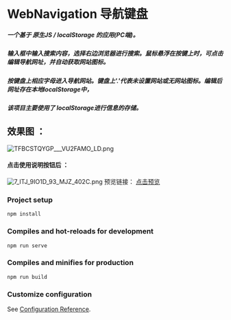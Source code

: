 # WebNavigation 导航键盘
##### 一个基于 原生JS / localStorage 的应用(PC端)。
##### 输入框中输入搜索内容，选择右边浏览器进行搜索。鼠标悬浮在按键上时，可点击编辑导航网址，并自动获取网站图标。
##### 按键盘上相应字母进入导航网站。键盘上'.'代表未设置网站或无网站图标。编辑后网址存在本地localStorage中，
##### 该项目主要使用了 localStorage进行信息的存储。
## 效果图 ：
![TFBCSTQYGP___VU2FAMO_LD.png](https://i.loli.net/2020/06/01/Xg8oBZkQ1ILybmu.png)
#### 点击使用说明按钮后 ：
![7_ITJ_9IO1D_93_MJZ_402C.png](https://i.loli.net/2020/06/01/dXNExtcn3p2DquK.png)
预览链接： [点击预览](http://123.57.46.110/WebNavigation)
### Project setup
```
npm install
```

### Compiles and hot-reloads for development
```
npm run serve
```

### Compiles and minifies for production
```
npm run build
```

### Customize configuration
See [Configuration Reference](https://cli.vuejs.org/config/).
